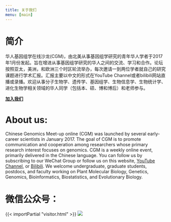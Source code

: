 ```yaml
---
title: 关于我们
menu: [main]
---
```




# 简介

华人基因组学在线沙龙(CGM)，由北美从事基因组学研究的青年华人学者于2017年1月份发起。旨在增进从事基因组学研究的华人之间的交流、学习和合作。论坛按照亚太，美洲，和欧洲三个时区轮流举办，每次邀请一到两位学者就自己的研究课题进行学术汇报。汇报主要以中文的形式在YouTube Channel或者bilibili网站直播或录播。欢迎从事分子生物学、遗传学、基因组学、生物信息学、生物统计学、进化生物学相关领域的华人同学（包括本、硕、博和博后）和老师参与。

**[加入我们](http://cgmonline.co/subscribe/)**

# About us:

Chinese Genomics Meet-up online (CGM) was launched by several early-career scientists in January 2017. The goal of CGM is to promote communication and cooperation among researchers whose primary research interest focuses on genomics.
CGM is a weekly online event, primarily delivered in the Chinese language.
You can follow us by subscribing to our WeChat Group or follow us on this website, [YouTube Channel](https://www.youtube.com/channel/UCk4tsPZOzGkP2IaU4YvUG_g), or [Bilibili](https://space.bilibili.com/298768313). 
We welcome undergraduate, graduate students, postdocs, and faculty working on Plant Molecular Biology, Genetics, Genomics, Bioinformatics, Biostatistics, and Evolutionary Biology. 

# 微信公众号：

{{< importPartial "visitor.html" >}}
![](https://i.imgur.com/b6b2xJu.jpg)
